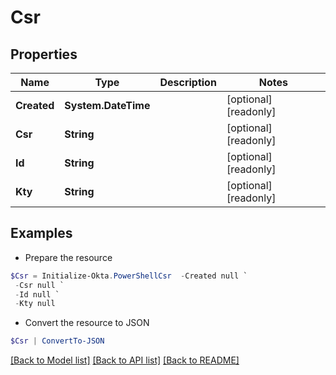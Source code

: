 # Csr
## Properties

Name | Type | Description | Notes
------------ | ------------- | ------------- | -------------
**Created** | **System.DateTime** |  | [optional] [readonly] 
**Csr** | **String** |  | [optional] [readonly] 
**Id** | **String** |  | [optional] [readonly] 
**Kty** | **String** |  | [optional] [readonly] 

## Examples

- Prepare the resource
```powershell
$Csr = Initialize-Okta.PowerShellCsr  -Created null `
 -Csr null `
 -Id null `
 -Kty null
```

- Convert the resource to JSON
```powershell
$Csr | ConvertTo-JSON
```

[[Back to Model list]](../README.md#documentation-for-models) [[Back to API list]](../README.md#documentation-for-api-endpoints) [[Back to README]](../README.md)

